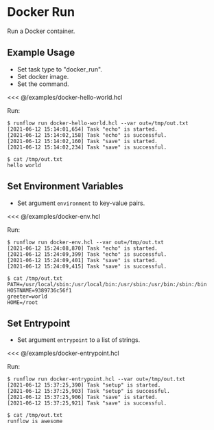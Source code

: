 # Docker Run

Run a Docker container.

## Example Usage

* Set task type to "docker_run".
* Set docker image.
* Set the command.

<<< @/examples/docker-hello-world.hcl

Run:

```
$ runflow run docker-hello-world.hcl --var out=/tmp/out.txt
[2021-06-12 15:14:01,654] Task "echo" is started.
[2021-06-12 15:14:02,158] Task "echo" is successful.
[2021-06-12 15:14:02,160] Task "save" is started.
[2021-06-12 15:14:02,234] Task "save" is successful.

$ cat /tmp/out.txt
hello world
```

## Set Environment Variables

* Set argument `environment` to key-value pairs.

<<< @/examples/docker-env.hcl

Run:

```
$ runflow run docker-env.hcl --var out=/tmp/out.txt
[2021-06-12 15:24:08,870] Task "echo" is started.
[2021-06-12 15:24:09,399] Task "echo" is successful.
[2021-06-12 15:24:09,401] Task "save" is started.
[2021-06-12 15:24:09,415] Task "save" is successful.

$ cat /tmp/out.txt
PATH=/usr/local/sbin:/usr/local/bin:/usr/sbin:/usr/bin:/sbin:/bin
HOSTNAME=9389736c56f1
greeter=world
HOME=/root
```

## Set Entrypoint

* Set argument `entrypoint` to a list of strings.

<<< @/examples/docker-entrypoint.hcl

Run:

```
$ runflow run docker-entrypoint.hcl --var out=/tmp/out.txt
[2021-06-12 15:37:25,390] Task "setup" is started.
[2021-06-12 15:37:25,903] Task "setup" is successful.
[2021-06-12 15:37:25,906] Task "save" is started.
[2021-06-12 15:37:25,921] Task "save" is successful.

$ cat /tmp/out.txt
runflow is awesome
```
